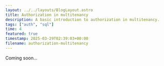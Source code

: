 ```yaml
---
layout: ../../layouts/BlogLayout.astro
title: Authorization in multitenancy
description: A basic introduction to authorization in multitenancy.
tags: ["auth", "sql"]
time: 4
featured: true
timestamp: 2025-03-29T02:39:03+00:00
filename: authorization-multitenancy
---
```


Coming soon...
